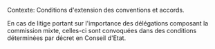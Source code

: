 Contexte: Conditions d'extension des conventions et accords.

En cas de litige portant sur l'importance des délégations composant la commission mixte, celles-ci sont convoquées dans des conditions déterminées par décret en Conseil d'Etat.